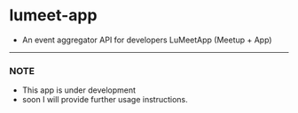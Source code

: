 # lumeet-app
* An event aggregator API for developers LuMeetApp (Meetup + App)

---

### NOTE

* This app is under development
* soon I will provide further usage instructions.
